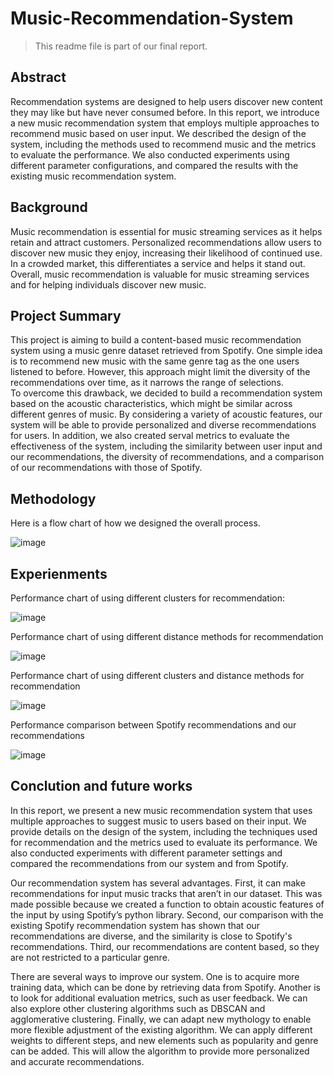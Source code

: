 # Music-Recommendation-System

> This readme file is part of our final report.

## Abstract

Recommendation systems are designed to help users discover new content they may like but have never consumed before. In this report, we introduce a new music recommendation system that employs multiple approaches to recommend music based on user input. We described the design of the system, including the methods used to recommend music and the metrics to evaluate the performance. We also conducted experiments using different parameter configurations, and compared the results with the existing music recommendation system.

## Background

Music recommendation is essential for music streaming services as it helps retain and attract customers. Personalized recommendations allow users to discover new music they enjoy, increasing their likelihood of continued use. In a crowded market, this differentiates a service and helps it stand out. Overall, music recommendation is valuable for music streaming services and for helping individuals discover new music.

## Project Summary

This project is aiming to build a content-based music recommendation system using a music genre dataset retrieved from Spotify. One simple idea is to recommend new music with the same genre tag as the one users listened to before. However, this approach might limit the diversity of the recommendations over time, as it narrows the range of selections.  
To overcome this drawback, we decided to build a recommendation system based on the acoustic characteristics, which might be similar across different genres of music. By considering a variety of acoustic features, our system will be able to provide personalized and diverse recommendations for users. 
In addition, we also created serval metrics to evaluate the effectiveness of the system, including the similarity between user input and our recommendations, the diversity of recommendations, and a comparison of our recommendations with those of Spotify.  

## Methodology

Here is a flow chart of how we designed the overall process.

![image](https://user-images.githubusercontent.com/110271091/217938882-8c274d0b-3746-42ee-ac4b-8ceefc9e069b.png)


## Experienments

Performance chart of using different clusters for recommendation:

<img alt="image" src="https://user-images.githubusercontent.com/110271091/217938120-0a437cc0-fcbe-41d7-b4d5-680f6a24b36b.png">

Performance chart of using different distance methods for recommendation

<img alt="image" src="https://user-images.githubusercontent.com/110271091/217938177-eb28cfeb-a58e-4ce8-883f-2ce1fdf935cc.png">

Performance chart of using different clusters and distance methods for recommendation

<img alt="image" src="https://user-images.githubusercontent.com/110271091/217938330-c9b623a0-3515-4e8f-a91c-7a8467d75a21.png">

Performance comparison between Spotify recommendations and our recommendations

<img alt="image" src="https://user-images.githubusercontent.com/110271091/217938387-a8f3b86c-928b-47d7-8390-5451ec69dc8d.png">

## Conclution and future works

In this report, we present a new music recommendation system that uses multiple approaches to suggest music to users based on their input. We provide details on the design of the system, including the techniques used for recommendation and the metrics used to evaluate its performance. We also conducted experiments with different parameter settings and compared the recommendations from our system and from Spotify.

Our recommendation system has several advantages. First, it can make recommendations for input music tracks that aren’t in our dataset. This was made possible because we created a function to obtain acoustic features of the input by using Spotify’s python library. Second, our comparison with the existing Spotify recommendation system has shown that our recommendations are diverse, and the similarity is close to Spotify's recommendations. Third, our recommendations are content based, so they are not restricted to a particular genre.

There are several ways to improve our system. One is to acquire more training data, which can be done by retrieving data from Spotify. Another is to look for additional evaluation metrics, such as user feedback. We can also explore other clustering algorithms such as DBSCAN and agglomerative clustering. Finally, we can adapt new mythology to enable more flexible adjustment of the existing algorithm. We can apply different weights to different steps, and new elements such as popularity and genre can be added. This will allow the algorithm to provide more personalized and accurate recommendations.
